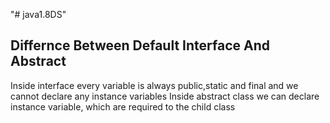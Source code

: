 "# java1.8DS"


Differnce Between Default Interface And Abstract
-------------------------------------------------
Inside interface every variable is always public,static and final and we cannot declare any instance variables
Inside abstract class  we can declare instance variable, which are required to the child class



